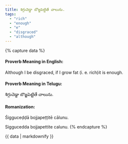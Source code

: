```yaml
---
title: శిగ్గుచెడ్డా బొజ్జపెట్టితే చాలును.
tags:
  - "rich"
  - "enough"
  - "e"
  - "disgraced"
  - "although"
---
```


{% capture data %}
#### Proverb Meaning in English:
Although I be disgraced, if I grow fat (i. e. rich)it is enough.

#### Proverb Meaning in Telugu:
శిగ్గుచెడ్డా బొజ్జపెట్టితే చాలును.

#### Romanization:
Śigguceḍḍā bojjapeṭṭitē cālunu.

Siggucedda bojjapettite calunu.
{% endcapture %}

{{ data | markdownify }}

